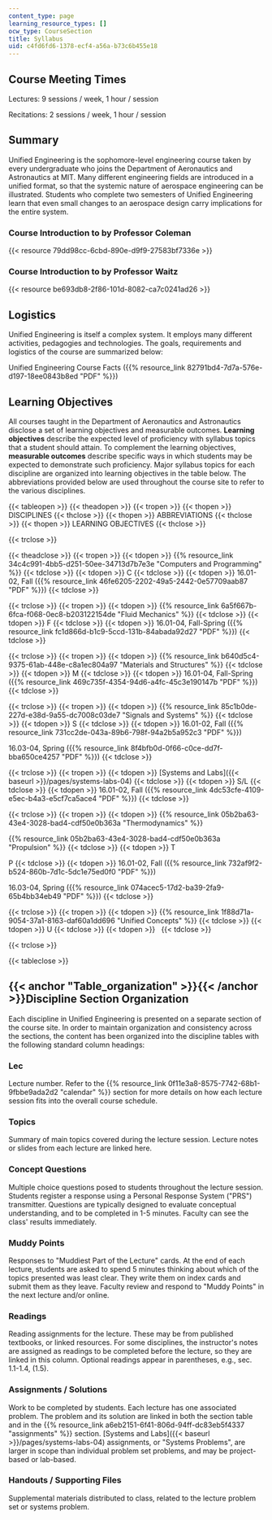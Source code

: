 ```yaml
---
content_type: page
learning_resource_types: []
ocw_type: CourseSection
title: Syllabus
uid: c4fd6fd6-1378-ecf4-a56a-b73c6b455e18
---
```


Course Meeting Times
--------------------

Lectures: 9 sessions / week, 1 hour / session

Recitations: 2 sessions / week, 1 hour / session

Summary
-------

Unified Engineering is the sophomore-level engineering course taken by every undergraduate who joins the Department of Aeronautics and Astronautics at MIT. Many different engineering fields are introduced in a unified format, so that the systemic nature of aerospace engineering can be illustrated. Students who complete two semesters of Unified Engineering learn that even small changes to an aerospace design carry implications for the entire system.

### Course Introduction to by Professor Coleman

{{< resource 79dd98cc-6cbd-890e-d9f9-27583bf7336e >}}

### Course Introduction to by Professor Waitz

{{< resource be693db8-2f86-101d-8082-ca7c0241ad26 >}}

Logistics
---------

Unified Engineering is itself a complex system. It employs many different activities, pedagogies and technologies. The goals, requirements and logistics of the course are summarized below:

Unified Engineering Course Facts ({{% resource_link 82791bd4-7d7a-576e-d197-18ee0843b8ed "PDF" %}})

Learning Objectives
-------------------

All courses taught in the Department of Aeronautics and Astronautics disclose a set of learning objectives and measurable outcomes. **Learning objectives** describe the expected level of proficiency with syllabus topics that a student should attain. To complement the learning objectives, **measurable outcomes** describe specific ways in which students may be expected to demonstrate such proficiency. Major syllabus topics for each discipline are organized into learning objectives in the table below. The abbreviations provided below are used throughout the course site to refer to the various disciplines.

{{< tableopen >}}
{{< theadopen >}}
{{< tropen >}}
{{< thopen >}}
DISCIPLINES
{{< thclose >}}
{{< thopen >}}
ABBREVIATIONS
{{< thclose >}}
{{< thopen >}}
LEARNING OBJECTIVES
{{< thclose >}}

{{< trclose >}}

{{< theadclose >}}
{{< tropen >}}
{{< tdopen >}}
{{% resource_link 34c4c991-4bb5-d251-50ee-34713d7b7e3e "Computers and Programming" %}}
{{< tdclose >}}
{{< tdopen >}}
C
{{< tdclose >}}
{{< tdopen >}}
16.01-02, Fall ({{% resource_link 46fe6205-2202-49a5-2442-0e57709aab87 "PDF" %}})
{{< tdclose >}}

{{< trclose >}}
{{< tropen >}}
{{< tdopen >}}
{{% resource_link 6a5f667b-6fca-f068-0ec8-b203122154de "Fluid Mechanics" %}}
{{< tdclose >}}
{{< tdopen >}}
F
{{< tdclose >}}
{{< tdopen >}}
16.01-04, Fall-Spring ({{% resource_link fc1d866d-b1c9-5ccd-131b-84abada92d27 "PDF" %}})
{{< tdclose >}}

{{< trclose >}}
{{< tropen >}}
{{< tdopen >}}
{{% resource_link b640d5c4-9375-61ab-448e-c8a1ec804a97 "Materials and Structures" %}}
{{< tdclose >}}
{{< tdopen >}}
M
{{< tdclose >}}
{{< tdopen >}}
16.01-04, Fall-Spring ({{% resource_link 469c735f-4354-94d6-a4fc-45c3e190147b "PDF" %}})
{{< tdclose >}}

{{< trclose >}}
{{< tropen >}}
{{< tdopen >}}
{{% resource_link 85c1b0de-227d-e38d-9a55-dc7008c03de7 "Signals and Systems" %}}
{{< tdclose >}}
{{< tdopen >}}
S
{{< tdclose >}}
{{< tdopen >}}
16.01-02, Fall ({{% resource_link 731cc2de-043a-89b6-798f-94a2b5a952c3 "PDF" %}})  
  
16.03-04, Spring ({{% resource_link 8f4bfb0d-0f66-c0ce-dd7f-bba650ce4257 "PDF" %}})
{{< tdclose >}}

{{< trclose >}}
{{< tropen >}}
{{< tdopen >}}
[Systems and Labs]({{< baseurl >}}/pages/systems-labs-04)
{{< tdclose >}}
{{< tdopen >}}
S/L
{{< tdclose >}}
{{< tdopen >}}
16.01-02, Fall ({{% resource_link 4dc53cfe-4109-e5ec-b4a3-e5cf7ca5ace4 "PDF" %}})
{{< tdclose >}}

{{< trclose >}}
{{< tropen >}}
{{< tdopen >}}
{{% resource_link 05b2ba63-43e4-3028-bad4-cdf50e0b363a "Thermodynamics" %}}  
  
{{% resource_link 05b2ba63-43e4-3028-bad4-cdf50e0b363a "Propulsion" %}}
{{< tdclose >}}
{{< tdopen >}}
T  
  
P
{{< tdclose >}}
{{< tdopen >}}
16.01-02, Fall ({{% resource_link 732af9f2-b524-860b-7d1c-5dc1e75ed0f0 "PDF" %}})  
  
16.03-04, Spring ({{% resource_link 074acec5-17d2-ba39-2fa9-65b4bb34eb49 "PDF" %}})
{{< tdclose >}}

{{< trclose >}}
{{< tropen >}}
{{< tdopen >}}
{{% resource_link 1f88d71a-9054-37a1-8163-daf60a1dd696 "Unified Concepts" %}}
{{< tdclose >}}
{{< tdopen >}}
U
{{< tdclose >}}
{{< tdopen >}}
 
{{< tdclose >}}

{{< trclose >}}

{{< tableclose >}}

{{< anchor "Table_organization" >}}{{< /anchor >}}Discipline Section Organization
---------------------------------------------------------------------------------

Each discipline in Unified Engineering is presented on a separate section of the course site. In order to maintain organization and consistency across the sections, the content has been organized into the discipline tables with the following standard column headings:

### Lec #

Lecture number. Refer to the {{% resource_link 0f11e3a8-8575-7742-68b1-9fbbe9ada2d2 "calendar" %}} section for more details on how each lecture session fits into the overall course schedule.

### Topics

Summary of main topics covered during the lecture session. Lecture notes or slides from each lecture are linked here.

### Concept Questions

Multiple choice questions posed to students throughout the lecture session. Students register a response using a Personal Response System ("PRS") transmitter. Questions are typically designed to evaluate conceptual understanding, and to be completed in 1-5 minutes. Faculty can see the class' results immediately.

### Muddy Points

Responses to "Muddiest Part of the Lecture" cards. At the end of each lecture, students are asked to spend 5 minutes thinking about which of the topics presented was least clear. They write them on index cards and submit them as they leave. Faculty review and respond to "Muddy Points" in the next lecture and/or online.

### Readings

Reading assignments for the lecture. These may be from published textbooks, or linked resources. For some disciplines, the instructor's notes are assigned as readings to be completed before the lecture, so they are linked in this column. Optional readings appear in parentheses, e.g., sec. 1.1-1.4, (1.5).

### Assignments / Solutions

Work to be completed by students. Each lecture has one associated problem. The problem and its solution are linked in both the section table and in the {{% resource_link a6eb2151-6f41-806d-94ff-dc83eb5f4337 "assignments" %}} section. [Systems and Labs]({{< baseurl >}}/pages/systems-labs-04) assignments, or "Systems Problems", are larger in scope than individual problem set problems, and may be project-based or lab-based.

### Handouts / Supporting Files

Supplemental materials distributed to class, related to the lecture problem set or systems problem.